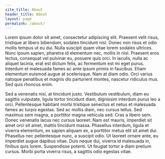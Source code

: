 ```yaml
---
site_title: About
header_title: About
layout: page
permalink: /about/
---
```


Lorem ipsum dolor sit amet, consectetur adipiscing elit. Praesent velit risus, tristique at libero bibendum, sodales tincidunt nisl. Donec non risus et odio mollis tempus ut eu dui. Nulla suscipit quam vitae lorem sodales ultrices. Nunc ipsum sapien, pharetra id elementum nec, mollis in nisl. Praesent eros lectus, consequat vel pulvinar eu, posuere quis orci. In iaculis, nulla ac aliquet lacinia, erat est dictum felis, ac fermentum est mi eget purus. Interdum et malesuada fames ac ante ipsum primis in faucibus. Etiam elementum euismod augue at scelerisque. Nam at diam odio. Orci varius natoque penatibus et magnis dis parturient montes, nascetur ridiculus mus. Sed quis rhoncus enim.

Sed a venenatis nisi, at tincidunt justo. Vestibulum vestibulum, diam eu sagittis vulputate, ligula tortor tincidunt diam, dignissim interdum purus leo a orci. Pellentesque habitant morbi tristique senectus et netus et malesuada fames ac turpis egestas. Sed ac mollis diam, nec cursus tellus. Sed maximus sem magna, a porttitor magna vehicula sed. Cras a libero sem. Donec venenatis lacus nec cursus laoreet. Nam est mauris, imperdiet sit amet orci sit amet, mattis tincidunt massa. Phasellus interdum, ligula et viverra elementum, ex sapien aliquam ex, a porttitor metus elit sit amet dui. Phasellus nec pellentesque nunc, a suscipit odio. Ut laoreet ornare ante, eu imperdiet augue dapibus vitae. Duis neque dui, viverra id malesuada in, finibus quis lorem. Suspendisse potenti. Ut feugiat tortor a diam pretium cursus. Morbi porta viverra risus, a sagittis odio egestas vitae.